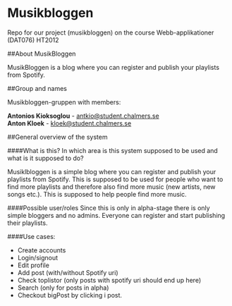 Musikbloggen
============

Repo for our project (musikbloggen) on the course Webb-applikationer (DAT076) HT2012

##About MusikBloggen


MusikBloggen is a blog where you can register and publish your playlists from Spotify.

##Group and names

Musikbloggen-gruppen with members:

<b>Antonios Kioksoglou</b> - antkio@student.chalmers.se<br/>
<b>Anton Kloek</b> - kloek@student.chalmers.se


##General overview of the system

####What is this? In which area is this system supposed to be used and what is it supposed to do?

Musiklbloggen is a simple blog where you can register and publish your playlists from Spotify. This is supposed to be used for people
who want to find more playlists and therefore also find more music (new artists, new songs etc.). 
This is supposed to help people find more music.

####Possible user/roles
Since this is only in alpha-stage there is only simple bloggers and no admins. Everyone can register and start publishing their playlists.


####Use cases:

- Create accounts
- Login/signout
- Edit profile
- Add post (with/without Spotify uri)
- Check toplistor (only posts with spotify uri should end up here)
- Search (only for posts in alpha)
- Checkout bigPost by clicking i post.






